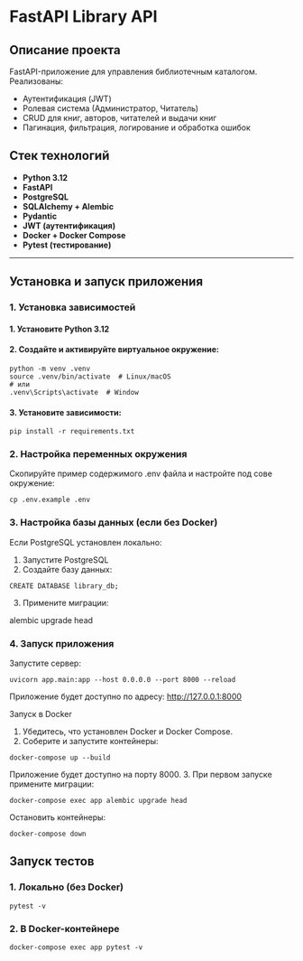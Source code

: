 #  FastAPI Library API

## Описание проекта

FastAPI-приложение для управления библиотечным каталогом.  
Реализованы:
- Аутентификация (JWT)
- Ролевая система (Администратор, Читатель)
- CRUD для книг, авторов, читателей и выдачи книг
- Пагинация, фильтрация, логирование и обработка ошибок

## Стек технологий

- **Python 3.12**
- **FastAPI**
- **PostgreSQL**
- **SQLAlchemy + Alembic**
- **Pydantic**
- **JWT (аутентификация)**
- **Docker + Docker Compose**
- **Pytest (тестирование)**

---

## Установка и запуск приложения

### 1. Установка зависимостей

#### 1. Установите **Python 3.12**
#### 2. Создайте и активируйте виртуальное окружение:

```
python -m venv .venv
source .venv/bin/activate  # Linux/macOS
# или
.venv\Scripts\activate  # Window
```
	
#### 3.	Установите зависимости:

```pip install -r requirements.txt```

### 2. Настройка переменных окружения

Скопируйте пример содержимого .env файла и настройте под сове окружение:

```cp .env.example .env```

### 3. Настройка базы данных (если без Docker)

Если PostgreSQL установлен локально:
1.	Запустите PostgreSQL
2. Создайте базу данных:

```CREATE DATABASE library_db;```

3.	Примените миграции:

alembic upgrade head

### 4. Запуск приложения

Запустите сервер:

```uvicorn app.main:app --host 0.0.0.0 --port 8000 --reload```

Приложение будет доступно по адресу:
http://127.0.0.1:8000

Запуск в Docker
1.	Убедитесь, что установлен Docker и Docker Compose.
2. Соберите и запустите контейнеры:

```docker-compose up --build```

Приложение будет доступно на порту 8000.
3.	При первом запуске примените миграции:

```docker-compose exec app alembic upgrade head```

Остановить контейнеры:

```docker-compose down```

## Запуск тестов

### 1. Локально (без Docker)

```pytest -v```

### 2. В Docker-контейнере

```docker-compose exec app pytest -v```
